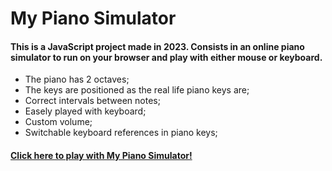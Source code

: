 # My Piano Simulator
#### This is a JavaScript project made in 2023. Consists in an online piano simulator to run on your browser and play with either mouse or keyboard. 
- The piano has 2 octaves;
- The keys are positioned as the real life piano keys are;
- Correct intervals between notes;
- Easely played with keyboard;
- Custom volume;
- Switchable keyboard references in piano keys;

#### [Click here to play with My Piano Simulator!](https://elem3d.github.io/piano-simulator/) 
